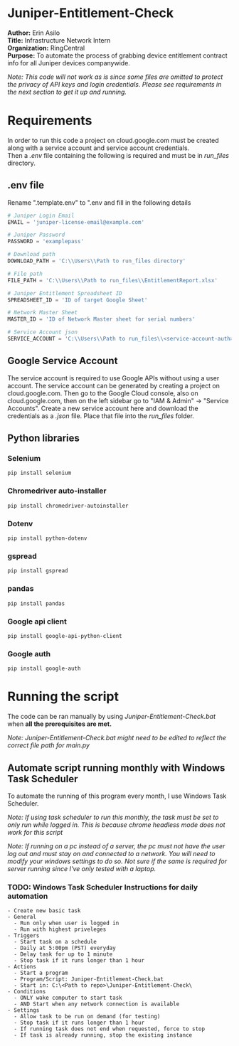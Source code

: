 # Juniper-Entitlement-Check
**Author:** Erin Asilo \
**Title:** Infrastructure Network Intern \
**Organization:** RingCentral \
**Purpose:** To automate the process of grabbing device entitlement contract info for all Juniper devices companywide.

*Note: This code will not work as is since some files are omitted to protect the privacy of API keys and login credentials. Please see requirements in the next section to get it up and running.*

# Requirements
In order to run this code a project on cloud.google.com must be created along with a service account and service account credentials. \
Then a *.env* file containing the following is required and must be in *run_files* directory.

## .env file
Rename ".template.env" to ".env and fill in the following details

```python
# Juniper Login Email
EMAIL = 'juniper-license-email@example.com'

# Juniper Password
PASSWORD = 'examplepass'

# Download path
DOWNLOAD_PATH = 'C:\\Users\\Path to run_files directory'

# File path
FILE_PATH = 'C:\\Users\\Path to run_files\\EntitlementReport.xlsx'

# Juniper Entitlement Spreadsheet ID
SPREADSHEET_ID = 'ID of target Google Sheet'

# Network Master Sheet
MASTER_ID = 'ID of Network Master sheet for serial numbers'

# Service Account json
SERVICE_ACCOUNT = 'C:\\Users\\Path to run_files\\<service-account-auth>.json'
```
## Google Service Account
The service account is required to use Google APIs without using a user account. The service account can be generated by creating a project on cloud.google.com. Then go to the Google Cloud console, also on cloud.google.com, then on the left sidebar go to "IAM & Admin" -> "Service Accounts". Create a new service account here and download the credentials as a *.json* file. Place that file into the *run_files* folder.

## Python libraries
### Selenium
```
pip install selenium
```
### Chromedriver auto-installer
```
pip install chromedriver-autoinstaller
```
### Dotenv
```
pip install python-dotenv
```
### gspread
```
pip install gspread
```
### pandas
```
pip install pandas
```
### Google api client
```
pip install google-api-python-client
```
### Google auth
```
pip install google-auth
```

# Running the script
The code can be ran manually by using *Juniper-Entitlement-Check.bat* when **all the prerequisites are met.**

*Note: Juniper-Entitlement-Check.bat might need to be edited to reflect the correct file path for main.py*

## Automate script running monthly with Windows Task Scheduler
To automate the running of this program every month, I use Windows Task Scheduler.

*Note: If using task scheduler to run this monthly, the task must be set to only run while logged in. This is because chrome headless mode does not work for this script*

*Note: If running on a pc instead of a server, the pc must not have the user log out and must stay on and connected to a network. You will need to modify your windows settings to do so. Not sure if the same is required for server running since I've only tested with a laptop.*

### TODO: Windows Task Scheduler Instructions for daily automation
```
- Create new basic task
- General
  - Run only when user is logged in
  - Run with highest priveleges
- Triggers
  - Start task on a schedule
  - Daily at 5:00pm (PST) everyday
  - Delay task for up to 1 minute
  - Stop task if it runs longer than 1 hour
- Actions
  - Start a program
  - Program/Script: Juniper-Entitlement-Check.bat
  - Start in: C:\<Path to repo>\Juniper-Entitlement-Check\
- Conditions
  - ONLY wake computer to start task
  - AND Start when any network connection is available
- Settings
  - Allow task to be run on demand (for testing)
  - Stop task if it runs longer than 1 hour
  - If running task does not end when requested, force to stop
  - If task is already running, stop the existing instance
```
